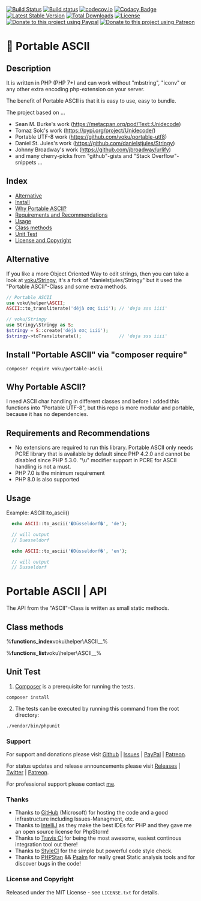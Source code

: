 [![Build Status](https://github.com/voku/portable-ascii/actions/workflows/ci.yml/badge.svg?branch=master)](https://github.com/voku/portable-ascii/actions)
[![Build status](https://ci.appveyor.com/api/projects/status/gnejjnk7qplr7f5t/branch/master?svg=true)](https://ci.appveyor.com/project/voku/portable-ascii/branch/master)
[![codecov.io](https://codecov.io/github/voku/portable-ascii/coverage.svg?branch=master)](https://codecov.io/github/voku/portable-ascii?branch=master)
[![Codacy Badge](https://api.codacy.com/project/badge/Grade/997c9bb10d1c4791967bdf2e42013e8e)](https://www.codacy.com/app/voku/portable-ascii)
[![Latest Stable Version](https://poser.pugx.org/voku/portable-ascii/v/stable)](https://packagist.org/packages/voku/portable-ascii)
[![Total Downloads](https://poser.pugx.org/voku/portable-ascii/downloads)](https://packagist.org/packages/voku/portable-ascii)
[![License](https://poser.pugx.org/voku/portable-ascii/license)](https://packagist.org/packages/voku/portable-ascii)
[![Donate to this project using Paypal](https://img.shields.io/badge/paypal-donate-yellow.svg)](https://www.paypal.me/moelleken)
[![Donate to this project using Patreon](https://img.shields.io/badge/patreon-donate-yellow.svg)](https://www.patreon.com/voku)

# 🔡 Portable ASCII

## Description

It is written in PHP (PHP 7+) and can work without "mbstring", "iconv" or any other extra encoding php-extension on your server.

The benefit of Portable ASCII is that it is easy to use, easy to bundle.

The project based on ...

- Sean M. Burke's work (https://metacpan.org/pod/Text::Unidecode)
- Tomaz Solc's work (https://pypi.org/project/Unidecode/)
- Portable UTF-8 work (https://github.com/voku/portable-utf8)
- Daniel St. Jules's work (https://github.com/danielstjules/Stringy)
- Johnny Broadway's work (https://github.com/jbroadway/urlify)
- and many cherry-picks from "github"-gists and "Stack Overflow"-snippets ...

## Index

- [Alternative](#alternative)
- [Install](#install-portable-ascii-via-composer-require)
- [Why Portable ASCII?](#why-portable-ascii)
- [Requirements and Recommendations](#requirements-and-recommendations)
- [Usage](#usage)
- [Class methods](#class-methods)
- [Unit Test](#unit-test)
- [License and Copyright](#license-and-copyright)

## Alternative

If you like a more Object Oriented Way to edit strings, then you can take a look at [voku/Stringy](https://github.com/voku/Stringy), it's a fork of "danielstjules/Stringy" but it used the "Portable ASCII"-Class and some extra methods.

```php
// Portable ASCII
use voku\helper\ASCII;
ASCII::to_transliterate('déjà σσς iıii'); // 'deja sss iiii'

// voku/Stringy
use Stringy\Stringy as S;
$stringy = S::create('déjà σσς iıii');
$stringy->toTransliterate();              // 'deja sss iiii'
```

## Install "Portable ASCII" via "composer require"

```shell
composer require voku/portable-ascii
```

## Why Portable ASCII?[]()

I need ASCII char handling in different classes and before I added this functions into "Portable UTF-8",
but this repo is more modular and portable, because it has no dependencies.

## Requirements and Recommendations

- No extensions are required to run this library. Portable ASCII only needs PCRE library that is available by default since PHP 4.2.0 and cannot be disabled since PHP 5.3.0. "\u" modifier support in PCRE for ASCII handling is not a must.
- PHP 7.0 is the minimum requirement
- PHP 8.0 is also supported

## Usage

Example: ASCII::to_ascii()

```php
  echo ASCII::to_ascii('�Düsseldorf�', 'de');

  // will output
  // Duesseldorf

  echo ASCII::to_ascii('�Düsseldorf�', 'en');

  // will output
  // Dusseldorf
```

# Portable ASCII | API

The API from the "ASCII"-Class is written as small static methods.

## Class methods

%**functions_index**voku\helper\ASCII\_\_%

%**functions_list**voku\helper\ASCII\_\_%

## Unit Test

1. [Composer](https://getcomposer.org) is a prerequisite for running the tests.

```
composer install
```

2. The tests can be executed by running this command from the root directory:

```bash
./vendor/bin/phpunit
```

### Support

For support and donations please visit [Github](https://github.com/voku/portable-ascii/) | [Issues](https://github.com/voku/portable-ascii/issues) | [PayPal](https://paypal.me/moelleken) | [Patreon](https://www.patreon.com/voku).

For status updates and release announcements please visit [Releases](https://github.com/voku/portable-ascii/releases) | [Twitter](https://twitter.com/suckup_de) | [Patreon](https://www.patreon.com/voku/posts).

For professional support please contact [me](https://about.me/voku).

### Thanks

- Thanks to [GitHub](https://github.com) (Microsoft) for hosting the code and a good infrastructure including Issues-Managment, etc.
- Thanks to [IntelliJ](https://www.jetbrains.com) as they make the best IDEs for PHP and they gave me an open source license for PhpStorm!
- Thanks to [Travis CI](https://travis-ci.com/) for being the most awesome, easiest continous integration tool out there!
- Thanks to [StyleCI](https://styleci.io/) for the simple but powerful code style check.
- Thanks to [PHPStan](https://github.com/phpstan/phpstan) && [Psalm](https://github.com/vimeo/psalm) for really great Static analysis tools and for discover bugs in the code!

### License and Copyright

Released under the MIT License - see `LICENSE.txt` for details.
